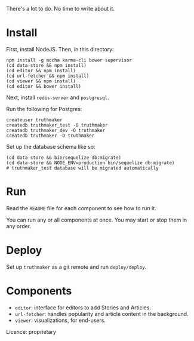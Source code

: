 There's a lot to do. No time to write about it.

# Install

First, install NodeJS. Then, in this directory:

    npm install -g mocha karma-cli bower supervisor
    (cd data-store && npm install)
    (cd editor && npm install)
    (cd url-fetcher && npm install)
    (cd viewer && npm install)
    (cd editor && bower install)

Next, install `redis-server` and `postgresql`.

Run the following for Postgres:

    createuser truthmaker
    createdb truthmaker_test -O truthmaker
    createdb truthmaker_dev -O truthmaker
    createdb truthmaker -O truthmaker

Set up the database schema like so:

    (cd data-store && bin/sequelize db:migrate)
    (cd data-store && NODE_ENV=production bin/sequelize db:migrate)
    # truthmaker_test database will be migrated automatically

# Run

Read the `README` file for each component to see how to run it.

You can run any or all components at once. You may start or stop them
in any order.

# Deploy

Set up `truthmaker` as a git remote and run `deploy/deploy`.

# Components

* `editor`: interface for editors to add Stories and Articles.
* `url-fetcher`: handles popularity and article content in the background.
* `viewer`: visualizations, for end-users.

Licence: proprietary
